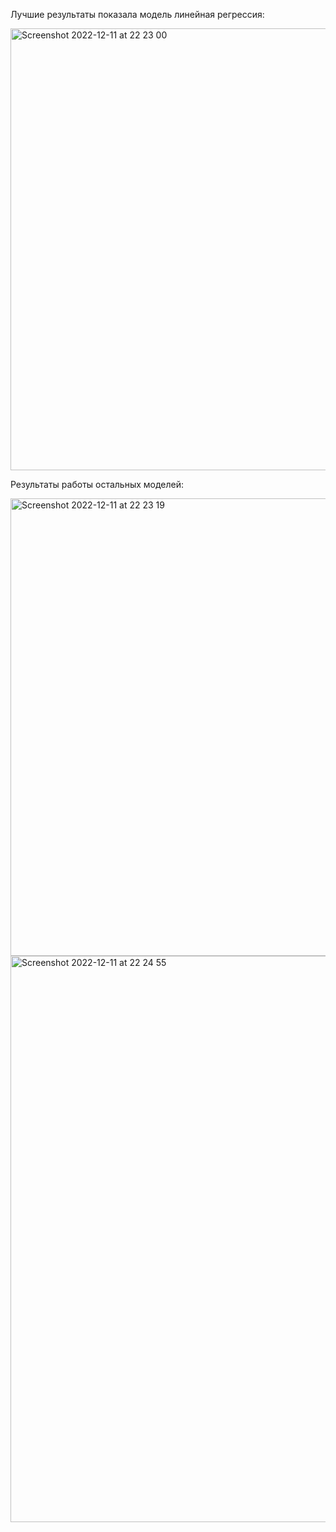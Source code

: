 Лучшие результаты показала модель линейная регрессия:


<img width="707" alt="Screenshot 2022-12-11 at 22 23 00" src="https://user-images.githubusercontent.com/74068173/206942132-bfd9e3c1-3b3d-4da8-9106-2ea221163e6e.png">


Результаты работы остальных моделей:


<img width="732" alt="Screenshot 2022-12-11 at 22 23 19" src="https://user-images.githubusercontent.com/74068173/206942141-dd672023-2220-4f32-b465-2dc6ccd06722.png">
<img width="906" alt="Screenshot 2022-12-11 at 22 24 55" src="https://user-images.githubusercontent.com/74068173/206942195-f3cf79bb-dc2a-4878-867a-5df0142bc0be.png">
